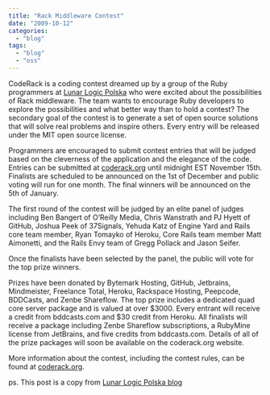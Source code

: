 ```yaml
---
title: "Rack Middleware Contest"
date: "2009-10-12"
categories: 
  - "blog"
tags: 
  - "blog"
  - "oss"
---
```


CodeRack is a coding contest dreamed up by a group of the Ruby programmers at [Lunar Logic Polska](http://www.lunarlogicpolska.com) who were excited about the possibilities of Rack middleware. The team wants to encourage Ruby developers to explore the possibilities and what better way than to hold a contest? The secondary goal of the contest is to generate a set of open source solutions that will solve real problems and inspire others. Every entry will be released under the MIT open source license.

Programmers are encouraged to submit contest entries that will be judged based on the cleverness of the application and the elegance of the code. Entries can be submitted at [coderack.org](http://www.coderack.org) until midnight EST November 15th. Finalists are scheduled to be announced on the 1st of December and public voting will run for one month. The final winners will be announced on the 5th of January.

The first round of the contest will be judged by an elite panel of judges including Ben Bangert of O’Reilly Media, Chris Wanstrath and PJ Hyett of GitHub, Joshua Peek of 37Signals, Yehuda Katz of Engine Yard and Rails core team member, Ryan Tomayko of Heroku, Core Rails team member Matt Aimonetti, and the Rails Envy team of Gregg Pollack and Jason Seifer.

Once the finalists have been selected by the panel, the public will vote for the top prize winners.

Prizes have been donated by Bytemark Hosting, GitHub, Jetbrains, Mindmeister, Freelance Total, Heroku, Rackspace Hosting, Peepcode, BDDCasts, and Zenbe Shareflow. The top prize includes a dedicated quad core server package and is valued at over $3000. Every entrant will receive a credit from bddcasts.com and $30 credit from Heroku. All finalists will receive a package including Zenbe Shareflow subscriptions, a RubyMine license from JetBrains, and five credits from bddcasts.com. Details of all of the prize packages will soon be available on the coderack.org website.

More information about the contest, including the contest rules, can be found at [coderack.org](http://coderack.org).

ps. This post is a copy from [Lunar Logic Polska blog](http://www.lunarlogicpolska.com/2009/10/8/lunar-logic-polska-launches-coderack-global-coding-contest)
